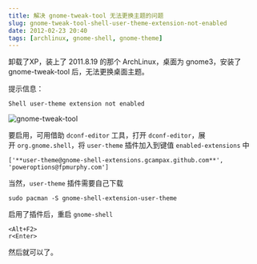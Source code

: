 ```yaml
---
title: 解决 gnome-tweak-tool 无法更换主题的问题
slug: gnome-tweak-tool-shell-user-theme-extension-not-enabled
date: 2012-02-23 20:40
tags: [archlinux, gnome-shell, gnome-theme]
---
```


卸载了XP，装上了 2011.8.19 的那个 ArchLinux，桌面为 gnome3，安装了 gnome-tweak-tool 后，无法更换桌面主题。

提示信息：

    Shell user-theme extension not enabled

![gnome-tweak-tool](http://pic.yupoo.com/greatghoul_v/BLpEph5R/IB1dW.png)

要启用，可用借助 `dconf-editor` 工具，打开 `dconf-editor`，展开 `org.gnome.shell`，将 `user-theme` 插件加入到键值 
`enabled-extensions` 中

    ['**user-theme@gnome-shell-extensions.gcampax.github.com**', 'poweroptions@fpmurphy.com']

当然，`user-theme` 插件需要自己下载

    sudo pacman -S gnome-shell-extension-user-theme

启用了插件后，重启 `gnome-shell`

    <Alt+F2>
    r<Enter>

然后就可以了。

